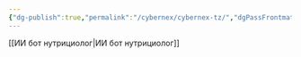 ```yaml
---
{"dg-publish":true,"permalink":"/cybernex/cybernex-tz/","dgPassFrontmatter":true,"created":"2025-06-23T20:40:48.036+08:00","updated":"2025-06-23T20:43:03.625+08:00"}
---
```




[[ИИ бот нутрициолог\|ИИ бот нутрициолог]]